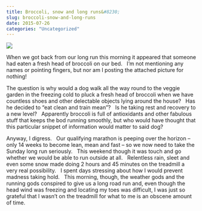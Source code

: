 ```yaml
---
title: Broccoli, snow and long runs&#8230;
slug: broccoli-snow-and-long-runs
date: 2015-07-26
categories: "Uncategorized"
---
```


<p><img src="https://res.cloudinary.com/dy6grlu8z/image/upload/v1558842051/jmtgvijqwibkpdaiilxg.jpg"/></p>
<p>When we got back from our long run this morning it appeared that someone had eaten a fresh head of broccoli on our bed.   I’m not mentioning any names or pointing fingers, but nor am I posting the attached picture for nothing!</p>
<p>The question is why would a dog walk all the way round to the veggie garden in the freezing cold to pluck a fresh head of broccoli when we have countless shoes and other delectable objects lying around the house?   Has he decided to “eat clean and train mean”?   Is he taking rest and recovery to a new level?   Apparently broccoli is full of antioxidants and other fabulous stuff that keeps the bod running smoothly, but who would have thought that this particular snippet of information would matter to said dog?</p>
<p>Anyway, I digress.   Our qualifying marathon is peeping over the horizon – only 14 weeks to become lean, mean and fast – so we now need to take the Sunday long run seriously.   This weekend though it was touch and go whether we would be able to run outside at all.   Relentless rain, sleet and even some snow made doing 2 hours and 45 minutes on the treadmill a very real possibility.   I spent days stressing about how I would prevent madness taking hold.   This morning, though, the weather gods and the running gods conspired to give us a long road run and, even though the head wind was freezing and locating my toes was difficult, I was just so grateful that I wasn’t on the treadmill for what to me is an obscene amount of time.</p>
<p> </p>







